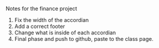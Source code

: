 Notes for the finance project
1. Fix the width of the accordian 
2. Add a correct footer 
3. Change what is inside of each accordian 
4. Final phase and push to github, paste to the class page.